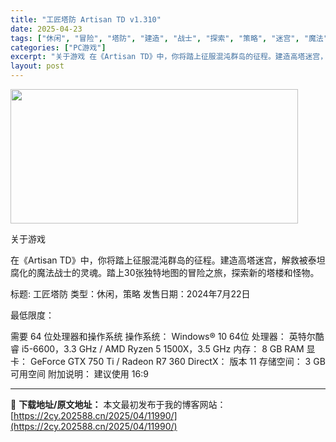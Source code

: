 ```yaml
---
title: "工匠塔防 Artisan TD v1.310"
date: 2025-04-23
tags: ["休闲", "冒险", "塔防", "建造", "战士", "探索", "策略", "迷宫", "魔法"]
categories: ["PC游戏"]
excerpt: "关于游戏 在《Artisan TD》中，你将踏上征服混沌群岛的征程。建造高塔迷宫，解救被泰坦腐化的魔法战士的灵魂。踏上30张独特地图的冒险之旅，探索新的塔楼和怪物。 标题: 工匠塔防 类型：休闲，策略 发售日期：2024年7月22日 最低限度： 需要 64 位处理器和操作系统 操作系统： Windo&hellip;"
layout: post
---
```


<img class="aligncenter size-full wp-image-11975" src="https://2cy.202588.cn/wp-content/uploads/2025/04/2025042312200783.webp" alt="" width="460" height="215" />

关于游戏

在《Artisan TD》中，你将踏上征服混沌群岛的征程。建造高塔迷宫，解救被泰坦腐化的魔法战士的灵魂。踏上30张独特地图的冒险之旅，探索新的塔楼和怪物。

标题: 工匠塔防
类型：休闲，策略
发售日期：2024年7月22日

最低限度：

需要 64 位处理器和操作系统
操作系统： Windows® 10 64位
处理器： 英特尔酷睿 i5-6600，3.3 GHz / AMD Ryzen 5 1500X，3.5 GHz
内存： 8 GB RAM
显卡： GeForce GTX 750 Ti / Radeon R7 360
DirectX： 版本 11
存储空间： 3 GB 可用空间
附加说明： 建议使用 16:9

---
📖 **下载地址/原文地址：** 本文最初发布于我的博客网站：[https://2cy.202588.cn/2025/04/11990/](https://2cy.202588.cn/2025/04/11990/)
